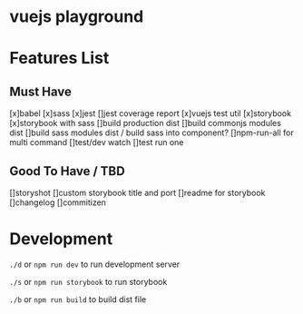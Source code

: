 # vuejs playground

# Features List
## Must Have
[x]babel
[x]sass
[x]jest
[]jest coverage report
[x]vuejs test util
[x]storybook
[x]storybook with sass
[]build production dist
[]build commonjs modules dist
[]build sass modules dist / build sass into component?
[]npm-run-all for multi command
[]test/dev watch
[]test run one

## Good To Have / TBD
[]storyshot
[]custom storybook title and port
[]readme for storybook
[]changelog
[]commitizen

# Development
`./d` or `npm run dev` to run development server

`./s` or `npm run storybook` to run storybook

`./b` or `npm run build` to build dist file

